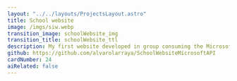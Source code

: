 ```yaml
---
layout: "../../layouts/ProjectsLayout.astro"
title: School website
image: /imgs/siw.webp
transition_image: schoolWebsite_img
transition_title: schoolWebsite_ttl
description: My first website developed in group consuming the Microsoft API
github: https://github.com/alvarolarraya/SchoolWebsiteMicrosoftAPI
cardNumber: 24
aiRelated: false
---
```

